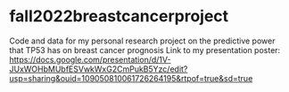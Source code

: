 # fall2022breastcancerproject
Code and data for my personal research project on the predictive power that TP53 has on breast cancer prognosis
Link to my presentation poster:
https://docs.google.com/presentation/d/1V-JUxWOHbMUbfESVwkWxG2CmPukB5Yzc/edit?usp=sharing&ouid=109050810061726264195&rtpof=true&sd=true
